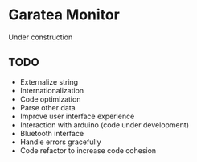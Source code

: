 # Garatea Monitor

Under construction

## TODO

- Externalize string
- Internationalization
- Code optimization
- Parse other data
- Improve user interface experience
- Interaction with arduino (code under development)
- Bluetooth interface
- Handle errors gracefully
- Code refactor to increase code cohesion
